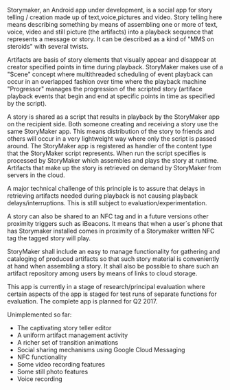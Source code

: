 Storymaker, an Android app under development, is a social app for story telling / creation
made up of text,voice,pictures and video. Story telling here means describing something by means of
assembling one or more of text, voice, video and still picture (the artifacts) into a playback sequence that
represents a message or story. It can be described as a kind of "MMS on steroids" with several twists.

Artifacts are basis of story elements that visually appear and disappear at creator specified
points in time during playback. StoryMaker makes use of a "Scene" concept where multithreaded scheduling of event playback can occur in an overlapped fashion over time where the playback machine "Progressor" manages the progression of the scripted story (artiface playback events that begin and end at specific points in time as specified by the script).

A story is shared as a script that results in playback by the StoryMaker app on the recipient side.  Both someone creating and receiving a story use the same StoryMaker app. This means distribution of the story to friends and others will occur in a very lightweight way where only the script is passed around. The StoryMaker app is registered as handler of the content type that the StoryMaker script represents. When run the script specifies is processed by StoryMaker which assembles and plays the story at runtime.
Artifacts that make up the story is retrieved on demand by StoryMaker from servers in the cloud.

A major technical challenge of this principle is to assure that delays in retrieving artifacts
needed during playback is not causing playback delays/interruptions. This is still subject to evaluation/experimentation.

A story can also be shared to an NFC tag and in a future versions other proximity triggers such as iBeacons. It means that when a user´s phone that has Storymaker installed comes in proximity of a Storymaker written NFC tag the tagged story will play.

StoryMaker shall include an easy to manage functionality for gathering and cataloging of produced artifacts so that such story material is conveniently at hand when assembling a story.  It shall also be possible to share such an artifact repository among users by means of links to cloud storage.

This app is currently in a stage of research/principal evaluation where certain aspects of the app is
staged for test runs of separate functions for evaluation. The complete app is planned for Q2 2017.

Unimplemented so far:
- The captivating story teller editor
- A uniform artifact management activity
- A richer set of transition animations
- Social sharing mechanisms using Google Cloud Messaging
- NFC functionality
- Some video recording features
- Some still photo features
- Voice recording
